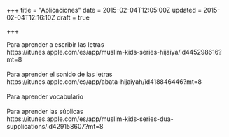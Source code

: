 +++
title = "Aplicaciones"
date = 2015-02-04T12:05:00Z
updated = 2015-02-04T12:16:10Z
draft = true

+++

<div>Para aprender a escribir las letras</div><div>https://itunes.apple.com/es/app/muslim-kids-series-hijaiya/id445298616?mt=8</div><div><br></div><div><div>Para aprender el sonido de las letras</div><div>https://itunes.apple.com/es/app/abata-hijaiyah/id418846446?mt=8</div></div><div><br></div><div>Para aprender vocabulario&nbsp;</div><div><br></div><div>Para aprender las súplicas</div><div><div>https://itunes.apple.com/es/app/muslim-kids-series-dua-supplications/id429158607?mt=8</div></div>
